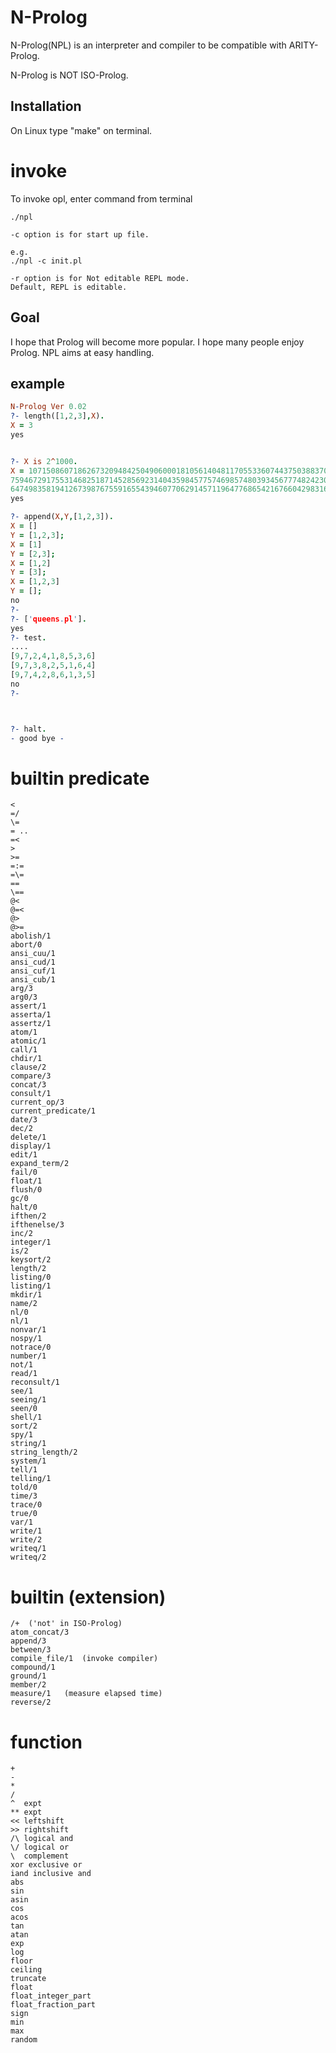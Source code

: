 # N-Prolog
N-Prolog(NPL) is an interpreter and compiler to be compatible with ARITY-Prolog.

N-Prolog is NOT ISO-Prolog.

## Installation
On Linux  type "make" on terminal.


# invoke
To invoke opl, enter command from terminal

```
./npl

-c option is for start up file.

e.g.
./npl -c init.pl

-r option is for Not editable REPL mode.
Default, REPL is editable.
```

## Goal
I hope that Prolog will become more popular. I hope many people enjoy Prolog. NPL aims at easy handling.

## example
```prolog
N-Prolog Ver 0.02
?- length([1,2,3],X).
X = 3
yes


?- X is 2^1000.
X = 107150860718626732094842504906000181056140481170553360744375038837035105112493612249319837881569585812
7594672917553146825187145285692314043598457757469857480393456777482423098542107460506237114187795418215304
6474983581941267398767559165543946077062914571196477686542167660429831652624386837205668069376
yes

?- append(X,Y,[1,2,3]).
X = []
Y = [1,2,3];
X = [1]
Y = [2,3];
X = [1,2]
Y = [3];
X = [1,2,3]
Y = [];
no
?- 
?- ['queens.pl'].
yes
?- test.
....
[9,7,2,4,1,8,5,3,6]
[9,7,3,8,2,5,1,6,4]
[9,7,4,2,8,6,1,3,5]
no
?- 



?- halt.
- good bye -

```

# builtin predicate

```
<
=/
\=
= ..
=<
> 
>=
=:=
=\=
==
\==
@<
@=<
@>
@>=
abolish/1
abort/0
ansi_cuu/1
ansi_cud/1
ansi_cuf/1
ansi_cub/1
arg/3
arg0/3
assert/1
asserta/1
assertz/1
atom/1
atomic/1
call/1
chdir/1
clause/2
compare/3
concat/3
consult/1
current_op/3
current_predicate/1
date/3
dec/2
delete/1
display/1
edit/1
expand_term/2
fail/0
float/1
flush/0 
gc/0
halt/0
ifthen/2
ifthenelse/3
inc/2
integer/1
is/2
keysort/2
length/2
listing/0
listing/1
mkdir/1
name/2
nl/0
nl/1
nonvar/1
nospy/1
notrace/0
number/1
not/1
read/1
reconsult/1
see/1
seeing/1
seen/0
shell/1
sort/2
spy/1
string/1
string_length/2
system/1
tell/1
telling/1
told/0
time/3
trace/0
true/0
var/1
write/1
write/2
writeq/1
writeq/2
```

# builtin (extension)

```
/+  ('not' in ISO-Prolog)
atom_concat/3
append/3
between/3
compile_file/1  (invoke compiler)
compound/1
ground/1
member/2
measure/1   (measure elapsed time)
reverse/2
```

# function
```
+
-
*
/
^  expt
** expt
<< leftshift
>> rightshift
/\ logical and
\/ logical or
\  complement
xor exclusive or
iand inclusive and
abs 
sin
asin
cos 
acos
tan
atan
exp
log
floor
ceiling
truncate
float
float_integer_part
float_fraction_part
sign
min
max
random
```